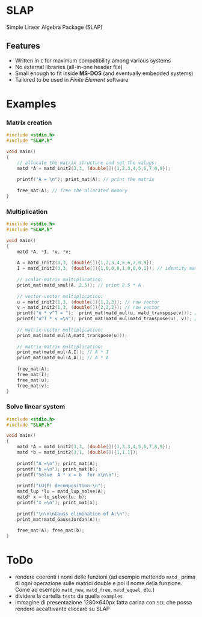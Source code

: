 # SLAP
Simple Linear Algebra Package (SLAP)

## Features
- Written in `C` for maximum compatibility among various systems
- No external libraries (all-in-one header file)
- Small enough to fit inside **MS-DOS** (and eventually embedded systems)
- Tailored to be used in _Finite Element_ software

# Examples

### Matrix creation
```C++
#include <stdio.h>
#include "SLAP.h"

void main()
{
	// allocate the matrix structure and set the values:
	matd *A = matd_init2(3,3, (double[]){1,2,3,4,5,6,7,8,9});
  
	printf("A = \n"); print_mat(A); // print the matrix
	
	free_mat(A); // free the allocated memory
}
```

### Multiplication
```C++
#include <stdio.h>
#include "SLAP.h"

void main()
{
	matd *A, *I, *u, *v;
	
	A = matd_init2(3,3, (double[]){1,2,3,4,5,6,7,8,9});
	I = matd_init2(3,3, (double[]){1,0,0,0,1,0,0,0,1}); // identity matrix
	
	// scalar-matrix multiplication:
	print_mat(matd_smul(A, 2.5)); // print 2.5 * A
	
	// vector-vector multiplication:
	u = matd_init2(1,3, (double[]){1,2,3}); // row vector
	v = matd_init2(1,3, (double[]){2,2,2}); // row vector
	printf("u * v^T = ");  print_mat(matd_mul(u, matd_transpose(v))); // scalar product
	printf("u^T * v =\n"); print_mat(matd_mul(matd_transpose(u), v)); // tensor product
	
	// matrix-vector multiplication:
	print_mat(matd_mul(A,matd_transpose(u)));
	
	// matrix-matrix multiplication:
	print_mat(matd_mul(A,I)); // A * I
	print_mat(matd_mul(A,A)); // A * A
	
	free_mat(A);
	free_mat(I);
	free_mat(u);
	free_mat(v);
}
```

### Solve linear system
```C++
#include <stdio.h>
#include "SLAP.h"

void main()
{
	matd *A = matd_init2(3,3, (double[]){1,3,3,4,5,6,7,8,9});
	matd *b = matd_init2(3,1, (double[]){1,1,1});
	
	printf("A =\n"); print_mat(A);
	printf("b =\n"); print_mat(b);
	printf("Solve  A * x = b  for x\n\n");
	
	printf("LU(P) decomposition:\n");
	matd_lup *lu = matd_lup_solve(A);
	matd* x = lu_solve(lu, b);
	printf("x =\n"); print_mat(x);
	
	printf("\n\n\nGauss elimination of A:\n");
	print_mat(matd_GaussJordan(A));
  
	free_mat(A); free_mat(b);
}
```



# ToDo
- rendere coerenti i nomi delle funzioni (ad esempio mettendo `matd_` prima di ogni operazione sulle matrici double e poi il nome della funzione. Come ad esempio `matd_new`, `matd_free`, `matd_equal`, etc.)
- dividere la cartella `tests` da quella `examples`
- immagine di presentazione 1280×640px fatta carina con `SIL` che possa rendere accattivante cliccare su SLAP
